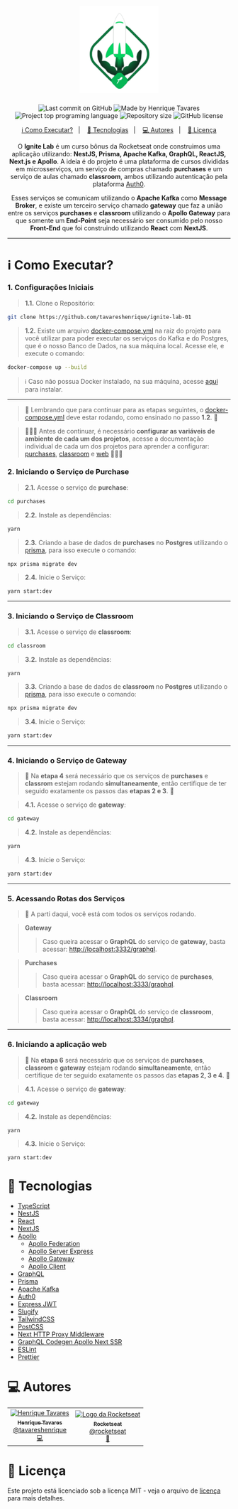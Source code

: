 <h1 align="center">
  <img alt="Ignite Lab" title="Ignite Lab" src="https://raw.githubusercontent.com/tavareshenrique/ignite-lab-01/fdc436f7cf6b78de9683118fb7a0f000a5a4ae6f/assets/logo.svg" width="180px" />
</h1>

<p align="center">
  <img alt="Last commit on GitHub" src="https://img.shields.io/github/last-commit/tavareshenrique/ignite-lab-01?color=4ad862">
  <img alt="Made by Henrique Tavares" src="https://img.shields.io/badge/made%20by-Henrique Tavares-%20?color=4ad862">
  <img alt="Project top programing language" src="https://img.shields.io/github/languages/top/tavareshenrique/ignite-lab-01?color=4ad862">
  <img alt="Repository size" src="https://img.shields.io/github/repo-size/tavareshenrique/ignite-lab-01?color=4ad862">
  <img alt="GitHub license" src="https://img.shields.io/github/license/tavareshenrique/ignite-lab-01?color=4ad862">
</p>

<p align="center">
  <a href="#information_source-como-executar">ℹ️ Como Executar?</a>&nbsp;&nbsp;&nbsp;|&nbsp;&nbsp;&nbsp;
  <a href="#rocket-tecnologias">🚀 Tecnologias</a>&nbsp;&nbsp;&nbsp;|&nbsp;&nbsp;&nbsp;
  <a href="#computer-autores">💻 Autores</a>&nbsp;&nbsp;&nbsp;|&nbsp;&nbsp;&nbsp;
  <a href="#memo-licença">📝 Licença</a>
</p>

<p align="center">
  O <b>Ignite Lab</b> é um curso bônus da Rocketseat onde construimos uma aplicação utilizando: <b>NestJS, Prisma, Apache Kafka, GraphQL, ReactJS, Next.js e Apollo</b>. A ideia é do projeto é uma plataforma de cursos divididas em microsserviços, um serviço de compras chamado <b>purchases</b> e um serviço de aulas chamado <b>classroom</b>, ambos utilizando autenticação pela plataforma <a href="https://auth0.com/pt">Auth0</a>.
</p>

<p align="center">
  Esses serviços se comunicam utilizando o <b>Apache Kafka</b> como <b>Message Broker</b>, e existe um terceiro serviço chamado <b>gateway</b> que faz a união entre os serviços <b>purchases</b> e <b>classroom</b> utilizando o <b>Apollo Gateway</b> para que somente um <b>End-Point</b> seja necessário ser consumido pelo nosso <b>Front-End</b> que foi construindo utilizando <b>React</b> com <b>NextJS</b>.
</p>

---

# :information_source: Como Executar?

### 1. Configurações Iniciais

> **1.1.** Clone o Repositório:

```bash
git clone https://github.com/tavareshenrique/ignite-lab-01
```

> **1.2.** Existe um arquivo [docker-compose.yml](./docker-compose.yml) na raiz do projeto para você utilizar para poder executar os serviços do Kafka e do Postgres, que é o nosso Banco de Dados, na sua máquina local. Acesse ele, e execute o comando:

```bash
docker-compose up --build
```

> ℹ️  Caso não possua Docker instalado, na sua máquina, acesse [aqui](https://docs.docker.com/engine/install/) para instalar.

---

> 🚨 Lembrando que para continuar para as etapas seguintes, o [docker-compose.yml](./docker-compose.yml) deve estar rodando, como ensinado no passo **1.2**. 🚨

> 🚨🚨🚨 Antes de continuar, é necessário **configurar as variáveis de ambiente de cada um dos projetos**, acesse a documentação individual de cada um dos projetos para aprender a configurar: [purchases](./purchases/), [classroom](./classroom/) e [web](./web/) 🚨🚨🚨

### 2. Iniciando o Serviço de Purchase

> **2.1.** Acesse o serviço de **purchase**:

```bash
cd purchases
```

> **2.2.** Instale as dependências:

```bash
yarn
```

> **2.3.** Criando a base de dados de **purchases** no **Postgres** utilizando o [prisma](https://www.prisma.io/), para isso execute o comando:

```bash
npx prisma migrate dev
```

> **2.4.** Inicie o Serviço:

```bash
yarn start:dev
```
---

### 3. Iniciando o Serviço de Classroom

> **3.1.** Acesse o serviço de **classroom**:

```bash
cd classroom
```

> **3.2.** Instale as dependências:

```bash
yarn
```

> **3.3.** Criando a base de dados de **classroom** no **Postgres** utilizando o [prisma](https://www.prisma.io/), para isso execute o comando:

```bash
npx prisma migrate dev
```

> **3.4.** Inicie o Serviço:

```bash
yarn start:dev
```

---

### 4. Iniciando o Serviço de Gateway

> 🚨 Na **etapa 4** será necessário que os serviços de **purchases** e **classrom** estejam rodando **simultaneamente**, então certifique de ter seguido exatamente os passos das **etapas 2 e 3**. 🚨


> **4.1.** Acesse o serviço de **gateway**:

```bash
cd gateway
```

> **4.2.** Instale as dependências:

```bash
yarn
```

> **4.3.** Inicie o Serviço:

```bash
yarn start:dev
```

---

### 5. Acessando Rotas dos Serviços

> 🎉  A parti daqui, você está com todos os serviços rodando.

> **Gateway**
>> Caso queira acessar o **GraphQL** do serviço de **gateway**, basta acessar: [http://localhost:3332/graphql](http://localhost:3332/graphql).

> **Purchases**
>> Caso queira acessar o **GraphQL** do serviço de **purchases**, basta acessar: [http://localhost:3333/graphql](http://localhost:3333/graphql).

> **Classroom**
>> Caso queira acessar o **GraphQL** do serviço de **classroom**, basta acessar: [http://localhost:3334/graphql](http://localhost:3334/graphql).

---

### 6. Iniciando a aplicação web

> 🚨 Na **etapa 6** será necessário que os serviços de **purchases**, **classrom** e **gateway** estejam rodando **simultaneamente**, então certifique de ter seguido exatamente os passos das **etapas 2, 3 e 4**. 🚨


> **4.1.** Acesse o serviço de **gateway**:

```bash
cd gateway
```

> **4.2.** Instale as dependências:

```bash
yarn
```

> **4.3.** Inicie o Serviço:

```bash
yarn start:dev
```


# :rocket: Tecnologias

- [TypeScript](https://www.typescriptlang.org/)
- [NestJS](https://nestjs.com/)
- [React](https://pt-br.reactjs.org/)
- [NextJS](https://nextjs.org/)
- [Apollo](apollographql.com)
  - [Apollo Federation](https://www.npmjs.com/package/@apollo/federation)
  - [Apollo Server Express](https://www.npmjs.com/package/apollo-server-express)
  - [Apollo Gateway](https://www.npmjs.com/package/@apollo/gateway)
  - [Apollo Client](https://www.npmjs.com/package/@apollo/client)
- [GraphQL](https://graphql.org/)
- [Prisma](https://www.prisma.io/)
- [Apache Kafka](https://kafka.apache.org/)
- [Auth0](https://auth0.com/pt)
- [Express JWT](https://www.npmjs.com/package/express-jwt)
- [Slugify](https://www.npmjs.com/package/slugify)
- [TailwindCSS](https://tailwindcss.com/)
- [PostCSS](https://postcss.org/)
- [Next HTTP Proxy Middleware](https://www.npmjs.com/package/next-http-proxy-middleware)
- [GraphQL Codegen Apollo Next SSR](https://www.npmjs.com/package/graphql-codegen-apollo-next-ssr)
- [ESLint](https://eslint.org/)
- [Prettier](https://prettier.io/)

# :computer: Autores

<table>
  <tr>
    <td align="center">
      <a href="http://github.com/tavareshenrique/">
        <img src="https://avatars1.githubusercontent.com/u/27022914?v=4" width="100px;" alt="Henrique Tavares"/>
        <br />
        <sub>
          <b>Henrique Tavares</b>
        </sub>
       </a>
       <br />
       <a href="https://www.linkedin.com/in/tavareshenrique/" title="Linkedin">@tavareshenrique</a>
       <br />
       <a href="https://github.com/tavareshenrique/go-barber-web-ts/commits?author=tavareshenrique" title="Code">💻</a>
    </td>
    <td align="center">
      <a href="http://github.com/rocketseat/">
        <img src="https://avatars.githubusercontent.com/u/28929274?s=200&v=4" width="100px;" alt="Logo da Rocketseat"/>
        <br />
        <sub>
          <b>Rocketseat</b>
        </sub>
       </a>
       <br />
       <a href="http://github.com/rocketseat/" title="Linkedin">@rocketseat</a>
       <br />
       <a href="https://github.com/tavareshenrique/go-barber-web-ts/commits?author=tavareshenrique" title="Education Platform">🚀</a>
    </td>
  </tr>
</table>

# :memo: Licença

Este projeto está licenciado sob a licença MIT - veja o arquivo de [licença](https://github.com/tavareshenrique/go-barber-mobile-ts/blob/master/LICENSE.md) para mais detalhes.
